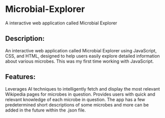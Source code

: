 # Microbial-Explorer
A interactive web application called Microbial Explorer


## Description:
An interactive web application called Microbial Explorer using JavaScript, CSS, and HTML, designed to help users easily explore detailed information about various microbes. This was my first time working with JavaScript.

## Features:
Leverages AI techniques to intelligently fetch and display the most relevant Wikipedia pages for microbes in question.
Provides users with quick and relevant knowledge of each microbe in question.
The app has a few predetermined short descriptions of some microbes and more can be added in the future within the .json file.
